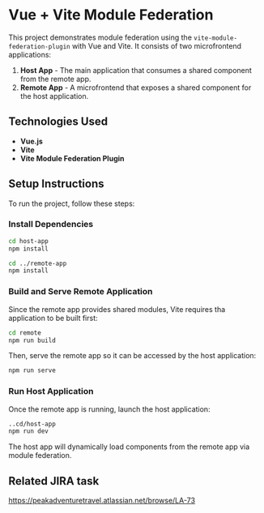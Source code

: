 # Vue + Vite Module Federation

This project demonstrates module federation using the `vite-module-federation-plugin` with Vue and Vite. It consists of two microfrontend applications:

1. **Host App** - The main application that consumes a shared component from the remote app.
2. **Remote App** - A microfrontend that exposes a shared component for the host application.

## Technologies Used

- **Vue.js**
- **Vite**
- **Vite Module Federation Plugin**

## Setup Instructions

To run the project, follow these steps:

### Install Dependencies

```sh
cd host-app
npm install

cd ../remote-app
npm install
```

### Build and Serve Remote Application

Since the remote app provides shared modules, Vite requires tha application to be built first:

```sh
cd remote
npm run build
```

Then, serve the remote app so it can be accessed by the host application:

```sh
npm run serve
```

### Run Host Application

Once the remote app is running, launch the host application:

```sh
..cd/host-app
npm run dev
```

The host app will dynamically load components from the remote app via module federation.

## Related JIRA task

https://peakadventuretravel.atlassian.net/browse/LA-73
